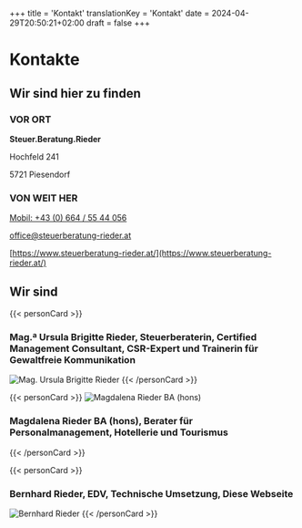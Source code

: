 +++
title = 'Kontakt'
translationKey = 'Kontakt'
date = 2024-04-29T20:50:21+02:00
draft = false
+++

# Kontakte

## Wir sind hier zu finden

### VOR ORT

**Steuer.Beratung.Rieder**

Hochfeld 241

5721 Piesendorf

### VON WEIT HER



[Mobil: +43 (0) 664 / 55 44 056](tel:+436645544056)

[office@steuerberatung-rieder.at](mailto:office@steuerberatung-rieder.at)

[https://www.steuerberatung-rieder.at/](https://www.steuerberatung-rieder.at/)

## Wir sind

{{< personCard >}}
### Mag.ª Ursula Brigitte Rieder, Steuerberaterin, Certified Management Consultant, CSR-Expert und Trainerin für Gewaltfreie Kommunikation
![Mag. Ursula Brigitte Rieder](/img/UschiBild_unbearbeitet_KJA_6614_(Mittel).jpg)
{{< /personCard >}}

{{< personCard >}}
![Magdalena Rieder BA (hons)](/img/MagdalenaBild_unbearbeitet_DSC_1450_(Mittel).JPG)
### Magdalena Rieder BA (hons), Berater für Personalmanagement, Hotellerie und Tourismus
{{< /personCard >}}

{{< personCard >}}
### Bernhard Rieder, EDV, Technische Umsetzung, Diese Webseite
![Bernhard Rieder](/img/BernhardBild_unbearbeitet_KJB_8272_(Mittel).JPG)
{{< /personCard >}}
